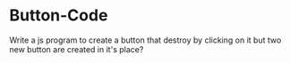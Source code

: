 # Button-Code
Write a js program to create a button that destroy by clicking on it but two new button are created in it's place?
